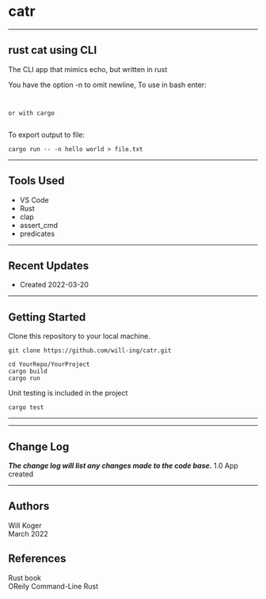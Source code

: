 # catr

---

## rust cat using CLI

The CLI app that mimics echo, but written in rust

You have the option -n to omit newline, To use in bash enter:

```terminal


or with cargo


```

To export output to file:

```terminal
cargo run -- -n hello world > file.txt
```

---

## Tools Used

- VS Code
- Rust
- clap
- assert_cmd
- predicates

---

## Recent Updates

- Created 2022-03-20

---

## Getting Started

Clone this repository to your local machine.

```terminal
git clone https://github.com/will-ing/catr.git
```

```terminal
cd YourRepo/YourProject
cargo build
cargo run
```

Unit testing is included in the project

```terminal
cargo test
```

---

---

## Change Log

***The change log will list any changes made to the code base.***
1.0 App created

---

## Authors

Will Koger\
March 2022

## References

Rust book\
OReily Command-Line Rust
